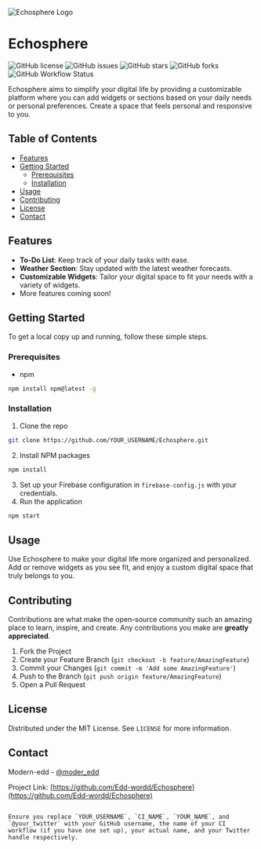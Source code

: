 
![Echosphere Logo](assets/echosphere-logo.png)

# Echosphere

![GitHub license](https://img.shields.io/badge/license-MIT-blue.svg)
![GitHub issues](https://img.shields.io/github/issues/Edd-wordd/Echosphere)
![GitHub stars](https://img.shields.io/github/stars/Edd-wordd/Echosphere?style=social)
![GitHub forks](https://img.shields.io/github/forks/Edd-wordd/Echosphere?style=social)
![GitHub Workflow Status](https://img.shields.io/github/workflow/status/Edd-wordd/Echosphere/CI_NAME)

Echosphere aims to simplify your digital life by providing a customizable platform where you can add widgets or sections based on your daily needs or personal preferences. Create a space that feels personal and responsive to you.

## Table of Contents

- [Features](#features)
- [Getting Started](#getting-started)
    - [Prerequisites](#prerequisites)
    - [Installation](#installation)
- [Usage](#usage)
- [Contributing](#contributing)
- [License](#license)
- [Contact](#contact)

## Features

- **To-Do List**: Keep track of your daily tasks with ease.
- **Weather Section**: Stay updated with the latest weather forecasts.
- **Customizable Widgets**: Tailor your digital space to fit your needs with a variety of widgets.
- More features coming soon!

## Getting Started

To get a local copy up and running, follow these simple steps.

### Prerequisites

- npm
```sh
npm install npm@latest -g
```

### Installation

1. Clone the repo
```sh
git clone https://github.com/YOUR_USERNAME/Echosphere.git
```
2. Install NPM packages
```sh
npm install
```
3. Set up your Firebase configuration in `firebase-config.js` with your credentials.
4. Run the application
```sh
npm start
```

## Usage

Use Echosphere to make your digital life more organized and personalized. Add or remove widgets as you see fit, and enjoy a custom digital space that truly belongs to you.

## Contributing

Contributions are what make the open-source community such an amazing place to learn, inspire, and create. Any contributions you make are **greatly appreciated**.

1. Fork the Project
2. Create your Feature Branch (`git checkout -b feature/AmazingFeature`)
3. Commit your Changes (`git commit -m 'Add some AmazingFeature'`)
4. Push to the Branch (`git push origin feature/AmazingFeature`)
5. Open a Pull Request

## License

Distributed under the MIT License. See `LICENSE` for more information.

## Contact

Modern-edd - [@moder_edd](https://twitter.com/modern_edd)

Project Link: [https://github.com/Edd-wordd/Echosphere](https://github.com/Edd-wordd/Echosphere)
```

Ensure you replace `YOUR_USERNAME`, `CI_NAME`, `YOUR_NAME`, and `@your_twitter` with your GitHub username, the name of your CI workflow (if you have one set up), your actual name, and your Twitter handle respectively.
